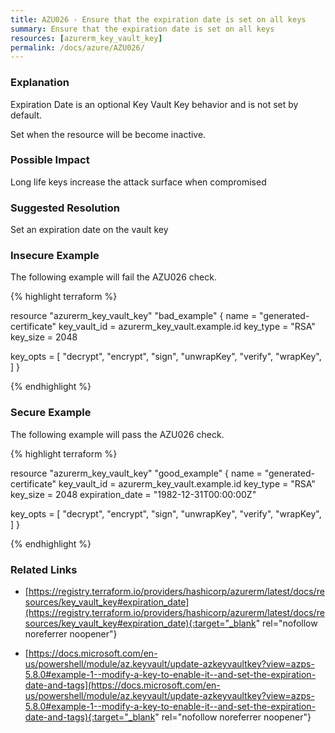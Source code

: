```yaml
---
title: AZU026 - Ensure that the expiration date is set on all keys
summary: Ensure that the expiration date is set on all keys 
resources: [azurerm_key_vault_key] 
permalink: /docs/azure/AZU026/
---
```

### Explanation


Expiration Date is an optional Key Vault Key behavior and is not set by default.

Set when the resource will be become inactive.


### Possible Impact
Long life keys increase the attack surface when compromised

### Suggested Resolution
Set an expiration date on the vault key


### Insecure Example

The following example will fail the AZU026 check.

{% highlight terraform %}

resource "azurerm_key_vault_key" "bad_example" {
  name         = "generated-certificate"
  key_vault_id = azurerm_key_vault.example.id
  key_type     = "RSA"
  key_size     = 2048

  key_opts = [
    "decrypt",
    "encrypt",
    "sign",
    "unwrapKey",
    "verify",
    "wrapKey",
  ]
}

{% endhighlight %}



### Secure Example

The following example will pass the AZU026 check.

{% highlight terraform %}

resource "azurerm_key_vault_key" "good_example" {
  name         = "generated-certificate"
  key_vault_id = azurerm_key_vault.example.id
  key_type     = "RSA"
  key_size     = 2048
  expiration_date = "1982-12-31T00:00:00Z"

  key_opts = [
    "decrypt",
    "encrypt",
    "sign",
    "unwrapKey",
    "verify",
    "wrapKey",
  ]
}

{% endhighlight %}



### Related Links


- [https://registry.terraform.io/providers/hashicorp/azurerm/latest/docs/resources/key_vault_key#expiration_date](https://registry.terraform.io/providers/hashicorp/azurerm/latest/docs/resources/key_vault_key#expiration_date){:target="_blank" rel="nofollow noreferrer noopener"}

- [https://docs.microsoft.com/en-us/powershell/module/az.keyvault/update-azkeyvaultkey?view=azps-5.8.0#example-1--modify-a-key-to-enable-it--and-set-the-expiration-date-and-tags](https://docs.microsoft.com/en-us/powershell/module/az.keyvault/update-azkeyvaultkey?view=azps-5.8.0#example-1--modify-a-key-to-enable-it--and-set-the-expiration-date-and-tags){:target="_blank" rel="nofollow noreferrer noopener"}


